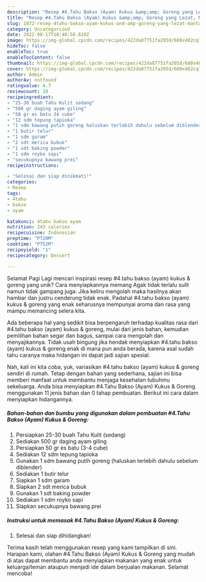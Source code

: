```yaml
---
description: "Resep #4.Tahu Bakso (Ayam) Kukus &amp;amp; Goreng yang Lezat, Mantap"
title: "Resep #4.Tahu Bakso (Ayam) Kukus &amp;amp; Goreng yang Lezat, Mantap"
slug: 1072-resep-4tahu-bakso-ayam-kukus-and-amp-goreng-yang-lezat-mantap
category: Uncategorized
date: 2022-08-17T18:48:58.610Z
image: https://img-global.cpcdn.com/recipes/422da87751fa205d/680x482cq70/4tahu-bakso-ayam-kukus-goreng-foto-resep-utama.jpg
hideToc: false
enableToc: true
enableTocContent: false
thumbnail: https://img-global.cpcdn.com/recipes/422da87751fa205d/680x482cq70/4tahu-bakso-ayam-kukus-goreng-foto-resep-utama.jpg
cover: https://img-global.cpcdn.com/recipes/422da87751fa205d/680x482cq70/4tahu-bakso-ayam-kukus-goreng-foto-resep-utama.jpg
author: Admin
authorAv: notfound
ratingvalue: 4.7
reviewcount: 18
recipeingredient:
- "25-30 buah Tahu Kulit sedang"
- "500 gr daging ayam giling"
- "50 gr es batu 34 cube"
- "12 sdm tepung tapioka"
- "1 sdm bawang putih goreng haluskan terlebih dahulu sebelum diblender"
- "1 butir telur"
- "1 sdm garam"
- "2 sdt merica bubuk"
- "1 sdt baking powder"
- "1 sdm royko sapi"
- "secukupnya bawang prei"
recipeinstructions:

- "Selesai dan siap dinikmati!"
categories:
- Resep
tags:
- 4tahu
- bakso
- ayam

katakunci: 4tahu bakso ayam 
nutrition: 243 calories
recipecuisine: Indonesian
preptime: "PT20M"
cooktime: "PT52M"
recipeyield: "1"
recipecategory: Dessert

---
```



Selamat Pagi Lagi mencari inspirasi resep #4.tahu bakso (ayam) kukus &amp; goreng yang unik? Cara menyiapkannya memang Agak tidak terlalu sulit namun tidak gampang juga. Jika keliru mengolah maka hasilnya akan hambar dan justru cenderung tidak enak. Padahal #4.tahu bakso (ayam) kukus &amp; goreng yang enak seharusnya mempunyai aroma dan rasa yang mampu memancing selera kita.


Ada beberapa hal yang sedikit bisa berpengaruh terhadap kualitas rasa dari #4.tahu bakso (ayam) kukus &amp; goreng, mulai dari jenis bahan, kemudian pemilihan bahan segar dan bagus, sampai cara mengolah dan menyajikannya. Tidak usah bingung jika hendak menyiapkan #4.tahu bakso (ayam) kukus &amp; goreng enak di mana pun anda berada, karena asal sudah tahu caranya maka hidangan ini dapat jadi sajian spesial.




Nah, kali ini kita coba, yuk, variasikan #4.tahu bakso (ayam) kukus &amp; goreng sendiri di rumah. Tetap dengan bahan yang sederhana, sajian ini bisa memberi manfaat untuk membantu menjaga kesehatan tubuhmu sekeluarga. Anda bisa menyiapkan #4.Tahu Bakso (Ayam) Kukus &amp; Goreng menggunakan 11 jenis bahan dan 0 tahap pembuatan. Berikut ini cara dalam menyiapkan hidangannya.

<!--inarticleads1-->

##### Bahan-bahan dan bumbu yang digunakan dalam pembuatan #4.Tahu Bakso (Ayam) Kukus &amp; Goreng:

1. Persiapkan 25-30 buah Tahu Kulit (sedang)
1. Sediakan 500 gr daging ayam giling
1. Persiapkan 50 gr es batu (3-4 cube)
1. Sediakan 12 sdm tepung tapioka
1. Gunakan 1 sdm bawang putih goreng (haluskan terlebih dahulu sebelum diblender)
1. Sediakan 1 butir telur
1. Siapkan 1 sdm garam
1. Siapkan 2 sdt merica bubuk
1. Gunakan 1 sdt baking powder
1. Sediakan 1 sdm royko sapi
1. Siapkan secukupnya bawang prei




<!--inarticleads2-->

##### Instruksi untuk memasak #4.Tahu Bakso (Ayam) Kukus &amp; Goreng:


1. Selesai dan siap dihidangkan!



Terima kasih telah menggunakan resep yang kami tampilkan di sini. Harapan kami, olahan #4.Tahu Bakso (Ayam) Kukus &amp; Goreng yang mudah di atas dapat membantu anda menyiapkan makanan yang enak untuk keluarga/teman ataupun menjadi ide dalam berjualan makanan. Selamat mencoba!
